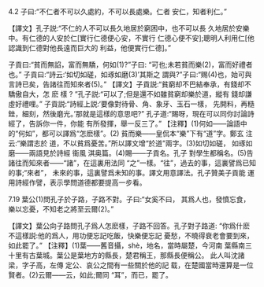 4.2 子曰:“不仁者不可以久處約，不可以長處樂。仁者 安仁，知者利仁。”

【譯文】孔子説:“不仁的人不可以長久地居於窮困中，也不可以長 久地居於安樂中。有仁德的人安於仁[實行仁德便心安，不實行 仁德心便不安];聰明人利用仁[他認識到仁德對他長遠而巨大的 利益，他便實行仁德]。”


子貢曰:“貧而無諂，富而無驕，何如(1)?”子曰: “可也;未若貧而樂(2)，富而好禮者也。”
子貢曰:“詩云:‘如切如磋，如琢如磨(3)’其斯之 謂與?”子曰:“赐(4)也，始可與言詩已矣，告諸往而知來者(5)。”
【譯文】子貢説:“貧窮却不巴結奉承，有錢却不驕傲自大，怎 麽 樣 ? ”孔子説:“可以了;但是還不如雖貧窮却樂於道，縱有 錢却謙虛好禮哩。”
子貢説:“詩經上説:‘要像對待骨、角、象牙、玉石一樣， 先開料，再糙銼，細刻，然後磨光。’那就是這樣的意思吧?” 孔子道:“賜呀，現在可以同你討論詩經了，告訴你一件，你能 有所發揮，舉一反三了。”
【注釋】(1)何如——論語中的“何如”，都可以譯爲“怎麽樣”。(2) 貧而樂——皇侃本“樂”下有“道”字。鄭玄 注云:“樂謂志於 道，不以貧爲憂苦。”所以譯文增“於道”兩字。(3)如切如磋， 如琢如磨——兩語見於詩經 衞風 淇奥篇。(4)賜——子貢名。孔子 對學生都稱名。(5)告諸往而知來者——“諸”，在這裏用法同 “之”一樣。“往”，過去的事，這裏譬爲已知的事;“來者”， 未來的事，這裏譬爲未知的事。譯文用意譯法。孔子贊美子貢能 運用詩經作譬，表示學問道德都要提高一步看。

7.19 葉公(1)問孔子於子路，子路不對。子曰:“女奚不曰， 其爲人也，發憤忘食，樂以忘憂，不知老之將至云爾(2)。”

【譯文】葉公向子路問孔子爲人怎麽樣，子路不回答。孔子對子路道: “你爲什麽不這樣説:他的爲人，用功便忘記吃飯，快樂便忘記 憂愁，不曉得衰老會要到來，如此罷了。”
【注釋】(1)葉——舊音攝，shè，地名，當時屬楚，今河南 葉縣南三 十里有古葉城。葉公是葉地方的縣長，楚君稱王，那縣長便稱公。 此人叫沈諸梁，字子高，左傳 定公、哀公之間有一些關於他的記 载，在楚國當時還算是一位賢者。(2)云爾——云，如此;爾同 “耳”，而已，罷了。